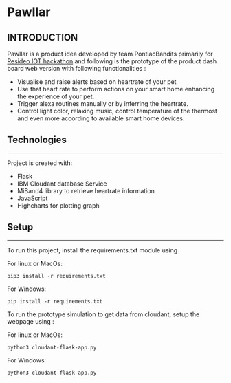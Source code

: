 # Pawllar


INTRODUCTION
------------

Pawllar is a product idea developed by team PontiacBandits primarily for [Resideo IOT hackathon](https://www.hackerearth.com/challenges/hackathon/hack-iot/) and following is the prototype of the product dash board web version with following functionalities :

 * Visualise and raise alerts based on heartrate of your pet
 * Use that heart rate to perform actions on your smart home enhancing the experience of your pet.
 * Trigger alexa routines manually or by inferring the heartrate.
 * Control light color, relaxing music, control temperature of the thermost and even more according to available smart home devices.

## Technologies
------------
Project is created with:
* Flask
* IBM Cloudant database Service
* MiBand4 library to retrieve heartrate information
* JavaScript
* Highcharts for plotting graph
	
## Setup
------------
To run this project, install the requirements.txt module using 

For linux or MacOs:
```
pip3 install -r requirements.txt
```

For Windows:
```
pip install -r requirements.txt
```

To run the prototype simulation to get data from cloudant, setup the webpage using :

For linux or MacOs:
```
python3 cloudant-flask-app.py
```

For Windows:
```
python3 cloudant-flask-app.py
```
